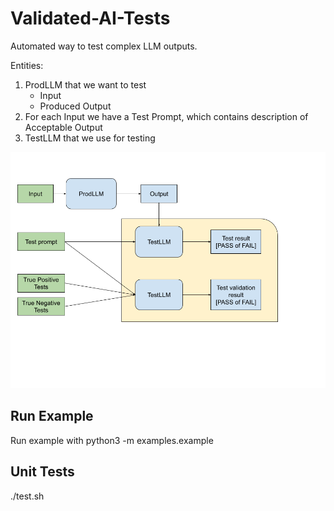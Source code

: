 # Validated-AI-Tests
Automated way to test complex LLM outputs.

Entities:
1. ProdLLM that we want to test
    + Input
    + Produced Output
2. For each Input we have a Test Prompt, which contains description of Acceptable Output
3. TestLLM that we use for testing


![alt text](scheme.png)

## Run Example

Run example with python3 -m examples.example

## Unit Tests

./test.sh